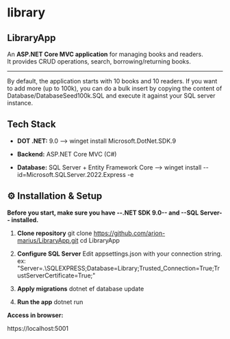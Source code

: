 # library

## LibraryApp

An **ASP.NET Core MVC application** for managing books and readers.  
It provides CRUD operations, search, borrowing/returning books. 

---
By default, the application starts with 10 books and 10 readers. If you want to add more (up to 100k),
you can do a bulk insert by copying the content of Database/DatabaseSeed100k.SQL and execute it against your SQL server instance.

##  Tech Stack
- **DOT .NET:** 9.0
--> winget install Microsoft.DotNet.SDK.9

- **Backend:** ASP.NET Core MVC (C#)

- **Database:** SQL Server + Entity Framework Core
	--> winget install --id=Microsoft.SQLServer.2022.Express  -e

## ⚙️ Installation & Setup
**Before you start, make sure you have --.NET SDK 9.0-- and --SQL Server-- installed.**

1. **Clone repository**
   git clone https://github.com/arion-marius/LibraryApp.git
   cd LibraryApp

2. **Configure SQL Server**
Edit appsettings.json with your connection string.
ex: "Server=.\\SQLEXPRESS;Database=Library;Trusted_Connection=True;TrustServerCertificate=True;"

3. **Apply migrations**
dotnet ef database update

4. **Run the app**
dotnet run

**Access in browser:**

https://localhost:5001
